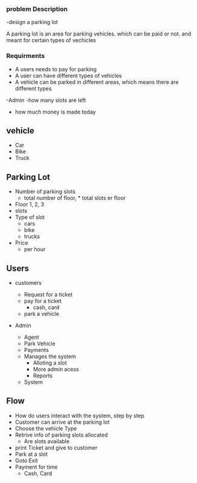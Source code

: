 ### problem Description
-design a parking lot

A parking lot is an area for parking vehicles. which can be paid or not.  and meant for certain types of vechicles

### Requirments 

- A users needs to pay for parking 
- A user can have different types of vehicles 
- A vehicle can be parked in different areas, which means there are different types 


-Admin 
-how many slots are left 
- how much money is made today 


## vehicle 
- Car 
- Bike
- Truck 

## Parking Lot 
- Number of parking slots 
    - total number of floor, * total slots er floor
- Floor 
    1, 2, 3
- slots
- Type of slot
    - cars
    - bike
    - trucks
- Price 
    - per hour

## Users
- customers
    - Request for a ticket 
    - pay for a ticket
        - cash, card
    - park a vehicle 
     
    
- Admin
    - Agent
     - Park Vehicle 
     - Payments
    - Manages the system 
        - Alloting a slot 
        - More admin acess
        - Reports
    - System 

## Flow 
- How do users interact with the system, step by step 
- Customer can arrive at the parking lot 
- Choose the vehicle Type 
- Retrive info of parking slots allocated 
    - Are slots available 
- print Ticket and give to customer
- Park at a slot 
- Goto Exit 
-  Payment for time
    - Cash,  Card 

